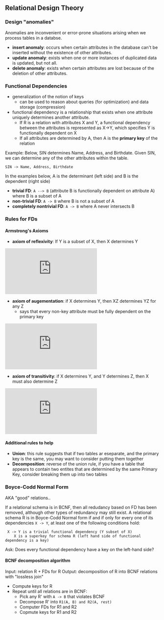 ## Relational Design Theory

### Design "anomalies" 
Anomalies are inconvenient or error-prone situations arising when we process tables in a databse.                                                                                                
- **insert anomaly**: occurs when certain attributes in the database can't be inserted without the existence of other attributes.
- **update anomaly**: exists when one or more instances of duplicated data is updated, but not all.
- **delete anomaly**: exists when certain attributes are lost because of the deletion of other attributes.

### Functional Dependencies
- generalization of the notion of keys
  - can be used to reason about queries (for optimization) and data storage (compression)
- functional dependency is a relationship that exists when one attribute uniquely determines another attribute.
  - If R is a relation with attributes X and Y, a functional dependency between the attributes is represented as X->Y, which specifies Y is functionally dependent on X                    
  - If all attributes are determined by A, then A is the **primary key** of the relation

Example: Below, SIN determines Name, Address, and Birthdate. Given SIN, we can determine any of the other attributes within the table.
```
SIN -> Name, Address, Birthdate
```

In the examples below, A is the determinant (left side) and B is the dependent (right side)
- **trivial FD**: ```A --> B``` (attribute B is functionally dependent on attribute A) where B is a subset of A
- **non-trivial FD**: ```A -> B``` where B is not a subset of A
- **completely nontrivial FD**: ```A -> B``` where A never intersects B 

### Rules for FDs
#### Armstrong's Axioms
- **axiom of reflexivity**: If Y is a subset of X, then X determines Y 

![equation](https://latex.codecogs.com/gif.latex?%5Ctext%20if%20%5C%3B%20Y%20%5Csubseteq%20X%2C%20%5Ctext%20then%20%5C%3B%20X%20%5Crightarrow%20Y)

- **axiom of augementation**: if X determines Y, then XZ determines YZ for any Z
  - says that every non-key attribute must be fully dependent on the primary key 

![equation](https://latex.codecogs.com/gif.latex?%5Ctext%20if%20%5C%3B%20X%20%5Crightarrow%20Y%2C%20%5Ctext%20then%20%5C%3B%20XZ%20%5Ctext%20%5C%3B%20for%20%5C%3A%20any%20%5C%3B%20Z)

- **axiom of transitivity**: if X determines Y, and Y determines Z, then X must also determine Z

![equation](https://latex.codecogs.com/gif.latex?%5Ctext%20if%20%5C%3B%20X%20%5Crightarrow%20Y%20%5C%3B%20%5Ctext%20and%20%5C%3B%20Y%20%5Crightarrow%20Z%2C%20%5C%3B%20%5Ctext%20then%20%5C%3B%20X%20%5Crightarrow%20Z)

#### Additional rules to help
- **Union**: this rule suggests that if two tables ar eseparate, and the primary key is the same, you may want to consider putting them together
- **Decomposition**: reverse of the union rule, if you have a table that appears to contain two entites that are determined by the same Primary Key, consider breaking them up into two tables 

### Boyce-Codd Normal Form
AKA "good" relations..

If a relational schema is in BCNF, then all redudancy based on FD has been removed, although other types of redundancy may still exist. A relational schema R is in Boyce-Codd Normal form if and if only for every one of its dependencies ```X -> Y```, at least one of the following conditions hold:
```
 X -> Y is a trivial functional dependency (Y subset of X)
    X is a superkey for schema R (left hand side of functional dependency is a key) 
```
Ask: Does every functional dependency have a key on the left-hand side? 

#### BCNF decomposition algorithm
Input: relation R + FDs for R
Output: decomposition of R into BCNF relations with "lossless join"
- Compute keys for R
- Repeat until all relations are in BCNF:
  - Pick any R' with ```A -> B``` that violates BCNF
  - Decompose R' into ```R1(A, B) and R2(A, rest)```
  - Computer FDs for R1 and R2
  - Copmute keys for R1 and R2

